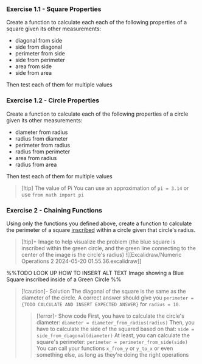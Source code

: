 ### Exercise 1.1 - Square Properties
Create a function to calculate each each of the following properties of a square given its other measurements:
- diagonal from side
- side from diagonal
- perimeter from side
- side from perimeter
- area from side
- side from area

Then test each of them for multiple values

### Exercise 1.2 - Circle Properties
Create a function to calculate each of the following properties of a circle given its other measurements:
- diameter from radius
- radius from diameter
- perimeter from radius
- radius from perimeter
- area from radius
- radius from area

Then test each of them for multiple values

> [!tip] The value of Pi
> You can use an approximation of `pi = 3.14` or use `from math import pi`

### Exercise 2 - Chaining Functions

Using only the functions you defined above, create a function to calculate the perimeter of a square [inscribed](https://en.wikipedia.org/wiki/Inscribed_figure) within a circle given that circle's radius.

> [!tip]+
> Image to help visualize the problem (the blue square is inscribed within the green circle, and the green line connecting to the center of the image is the circle's radius)
> ![[Excalidraw/Numeric Operations 2 2024-05-20 01.55.36.excalidraw]]

%%TODO LOOK UP HOW TO INSERT ALT TEXT
Image showing a Blue Square inscribed inside of a Green Circle
%%

> [!caution]- Solution
> The diagonal of the square is the same as the diameter of the circle.
> A correct answer should give you `perimeter = {TODO CALCULATE AND INSERT EXPECTED ANSWER}` for `radius = 10`.
> > [!error]- Show code
> > First, you have to calculate the circle's diameter:
> > `diameter = diameter_from_radius(radius)`
> > Then, you have to calculate the side of the squared based on that:
> > `side = side_from_diagonal(diameter)`
> > At least, you can calculate the square's perimeter:
> > `perimeter = perimeter_from_side(side)`
> > You can call your functions `x_from_y` or `y_to_x` or even something else, as long as they're doing the right operations

